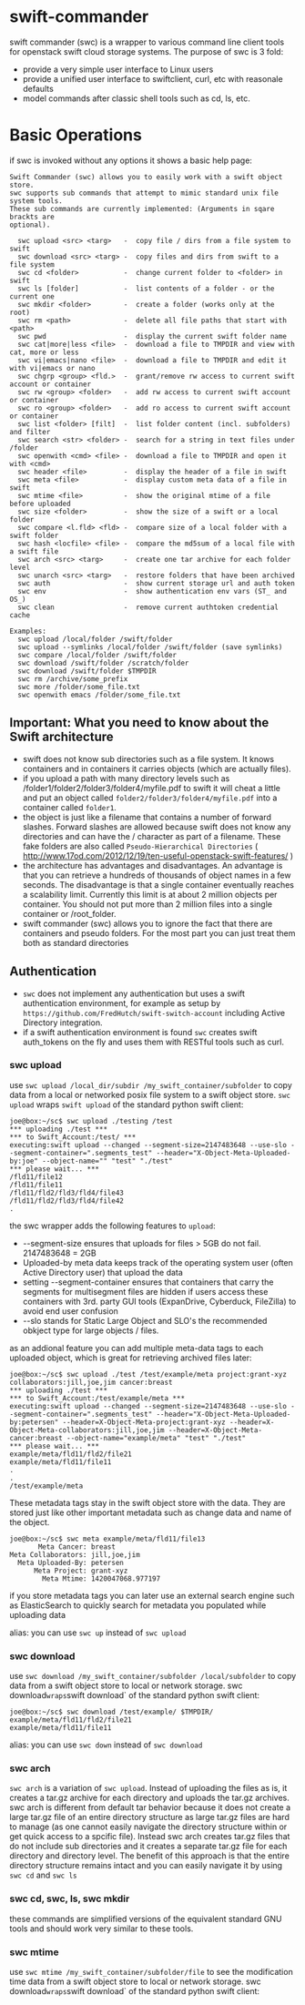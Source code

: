 swift-commander
===============

swift commander (swc) is a wrapper to various command line client tools 
for openstack swift cloud storage systems. The purpose of swc is 3 fold:

 - provide a very simple user interface to Linux users
 - provide a unified user interface to swiftclient, curl, etc with reasonale defaults
 - model commands after classic shell tools such as cd, ls, etc.

# Basic Operations

if swc is invoked without any options it shows a basic help page:

```
Swift Commander (swc) allows you to easily work with a swift object store.
swc supports sub commands that attempt to mimic standard unix file system tools.
These sub commands are currently implemented: (Arguments in sqare brackts are 
optional).

  swc upload <src> <targ>   -  copy file / dirs from a file system to swift
  swc download <src> <targ> -  copy files and dirs from swift to a file system
  swc cd <folder>           -  change current folder to <folder> in swift
  swc ls [folder]           -  list contents of a folder - or the current one
  swc mkdir <folder>        -  create a folder (works only at the root)
  swc rm <path>             -  delete all file paths that start with <path>
  swc pwd                   -  display the current swift folder name
  swc cat|more|less <file>  -  download a file to TMPDIR and view with cat, more or less
  swc vi|emacs|nano <file>  -  download a file to TMPDIR and edit it with vi|emacs or nano
  swc chgrp <group> <fld.>  -  grant/remove rw access to current swift account or container
  swc rw <group> <folder>   -  add rw access to current swift account or container
  swc ro <group> <folder>   -  add ro access to current swift account or container
  swc list <folder> [filt]  -  list folder content (incl. subfolders) and filter
  swc search <str> <folder> -  search for a string in text files under /folder
  swc openwith <cmd> <file> -  download a file to TMPDIR and open it with <cmd>
  swc header <file>         -  display the header of a file in swift
  swc meta <file>           -  display custom meta data of a file in swift
  swc mtime <file>          -  show the original mtime of a file before uploaded
  swc size <folder>         -  show the size of a swift or a local folder
  swc compare <l.fld> <fld> -  compare size of a local folder with a swift folder
  swc hash <locfile> <file> -  compare the md5sum of a local file with a swift file
  swc arch <src> <targ>     -  create one tar archive for each folder level
  swc unarch <src> <targ>   -  restore folders that have been archived
  swc auth                  -  show current storage url and auth token
  swc env                   -  show authentication env vars (ST_ and OS_)
  swc clean                 -  remove current authtoken credential cache

Examples:
  swc upload /local/folder /swift/folder
  swc upload --symlinks /local/folder /swift/folder (save symlinks)
  swc compare /local/folder /swift/folder
  swc download /swift/folder /scratch/folder
  swc download /swift/folder $TMPDIR
  swc rm /archive/some_prefix
  swc more /folder/some_file.txt
  swc openwith emacs /folder/some_file.txt
```

## Important: What you need to know  about the Swift architecture 

 - swift does not know sub directories such as a file system. It knows containers and in containers it carries objects (which are actually files).
 - if you upload a path with many directory levels such as /folder1/folder2/folder3/folder4/myfile.pdf to swift it will cheat a little and put an object called `folder2/folder3/folder4/myfile.pdf` into a container called `folder1`. 
 - the object is just like a filename that contains a number of forward slashes. Forward slashes are allowed because swift does not know any directories and can have the / character as part of a filename. These fake folders are also called `Pseudo-Hierarchical Directories` ( http://www.17od.com/2012/12/19/ten-useful-openstack-swift-features/ ) 
 - the architecture has advantages and disadvantages. An advantage is that you can retrieve a hundreds of thousands of object names in a few seconds. The disadvantage is that a single container eventually reaches a scalability limit. Currently this limit is at about 2 million objects per container. You should not put more than 2 million files into a single container or /root_folder.
 - swift commander (swc) allows you to ignore the fact that there are containers and pseudo folders. For the most part you can just treat them both as standard directories

## Authentication

 - `swc` does not implement any authentication but uses a swift authentication environment, for example as setup by `https://github.com/FredHutch/swift-switch-account` including Active Directory integration.
 - if a swift authentication environment is found `swc` creates swift auth_tokens on the fly and uses them with RESTful tools such as curl.

### swc upload 

use `swc upload /local_dir/subdir /my_swift_container/subfolder` to copy data from a local or networked posix file system to a swift object store. `swc upload` wraps `swift upload` of the standard python swift client:

```
joe@box:~/sc$ swc upload ./testing /test
*** uploading ./test ***
*** to Swift_Account:/test/ ***
executing:swift upload --changed --segment-size=2147483648 --use-slo --segment-container=".segments_test" --header="X-Object-Meta-Uploaded-by:joe" --object-name="" "test" "./test"
*** please wait... ***
/fld11/file12
/fld11/file11
/fld11/fld2/fld3/fld4/file43
/fld11/fld2/fld3/fld4/file42
.

```

the swc wrapper adds the following features to `upload`:

 - --segment-size ensures that uploads for files > 5GB do not fail. 2147483648 = 2GB
 - Uploaded-by meta data keeps track of the operating system user (often Active Directory user) that upload the data
 - setting --segment-container ensures that containers that carry the segments for multisegment files are hidden if users access these containers with 3rd. party GUI tools (ExpanDrive, Cyberduck, FileZilla) to avoid end user confusion
 - --slo stands for Static Large Object and SLO's the recommended obkject type for large objects / files. 


as an addional feature you can add multiple meta-data tags to each uploaded object, which is great for retrieving archived files later:

```
joe@box:~/sc$ swc upload ./test /test/example/meta project:grant-xyz collaborators:jill,joe,jim cancer:breast
*** uploading ./test ***
*** to Swift_Account:/test/example/meta ***
executing:swift upload --changed --segment-size=2147483648 --use-slo --segment-container=".segments_test" --header="X-Object-Meta-Uploaded-by:petersen" --header=X-Object-Meta-project:grant-xyz --header=X-Object-Meta-collaborators:jill,joe,jim --header=X-Object-Meta-cancer:breast --object-name="example/meta" "test" "./test"
*** please wait... ***
example/meta/fld11/fld2/file21
example/meta/fld11/file11
.
.
/test/example/meta
``` 

These metadata tags stay in the swift object store with the data. They are stored just like other important metadata such as change data and name of the object. 

```
joe@box:~/sc$ swc meta example/meta/fld11/file13
       Meta Cancer: breast
Meta Collaborators: jill,joe,jim
  Meta Uploaded-By: petersen
      Meta Project: grant-xyz
        Meta Mtime: 1420047068.977197

```
if you store metadata tags you can later use an external search engine such as ElasticSearch to quickly search for metadata you populated while uploading data

alias: you can use `swc up` instead of `swc upload`


### swc download 

use `swc download /my_swift_container/subfolder /local/subfolder` to copy data from a swift object store to local or network storage. swc download` wraps `swift download` of the standard python swift client:
```
joe@box:~/sc$ swc download /test/example/ $TMPDIR/ 
example/meta/fld11/fld2/file21
example/meta/fld11/file11
```

alias: you can use `swc down` instead of `swc download`

### swc arch 

`swc arch` is a variation of `swc upload`. Instead of uploading the files as is, it creates a tar.gz archive for each directory and uploads the tar.gz archives. swc arch is different from default tar behavior because it does not create a large tar.gz file of an entire directory structure as large tar.gz files are hard to manage (as one cannot easily navigate the directory structure within or get quick access to a spcific file). Instead swc arch creates tar.gz files that do not include sub directories and it creates a separate tar.gz file for each directory and directory level. The benefit of this approach is that the entire directory structure remains intact and you can easily navigate it by using  `swc cd` and `swc ls`

### swc cd, swc, ls, swc mkdir 

these commands are simplified versions of the equivalent standard GNU tools and should work very similar to these tools.

### swc mtime

use `swc mtime /my_swift_container/subfolder/file` to see the modification time data from a swift object store to local or network storage. swc download` wraps `swift download` of the standard python swift client:



